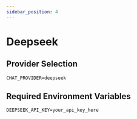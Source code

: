 ```yaml
---
sidebar_position: 4
---
```


# Deepseek

## Provider Selection

```env
CHAT_PROVIDER=deepseek
```

## Required Environment Variables

```env
DEEPSEEK_API_KEY=your_api_key_here
```
